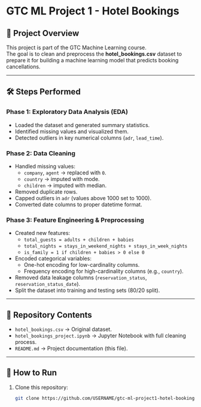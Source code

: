 # GTC ML Project 1 - Hotel Bookings

## 📌 Project Overview
This project is part of the GTC Machine Learning course.  
The goal is to clean and preprocess the **hotel_bookings.csv** dataset to prepare it for building a machine learning model that predicts booking cancellations.

---

## 🛠️ Steps Performed

### Phase 1: Exploratory Data Analysis (EDA)
- Loaded the dataset and generated summary statistics.
- Identified missing values and visualized them.
- Detected outliers in key numerical columns (`adr`, `lead_time`).

### Phase 2: Data Cleaning
- Handled missing values:
  - `company`, `agent` → replaced with `0`.
  - `country` → imputed with mode.
  - `children` → imputed with median.
- Removed duplicate rows.
- Capped outliers in `adr` (values above 1000 set to 1000).
- Converted date columns to proper datetime format.

### Phase 3: Feature Engineering & Preprocessing
- Created new features:
  - `total_guests = adults + children + babies`
  - `total_nights = stays_in_weekend_nights + stays_in_week_nights`
  - `is_family = 1 if children + babies > 0 else 0`
- Encoded categorical variables:
  - One-hot encoding for low-cardinality columns.
  - Frequency encoding for high-cardinality columns (e.g., `country`).
- Removed data leakage columns (`reservation_status`, `reservation_status_date`).
- Split the dataset into training and testing sets (80/20 split).

---

## 📂 Repository Contents
- `hotel_bookings.csv` → Original dataset.  
- `hotel_bookings_project.ipynb` → Jupyter Notebook with full cleaning process.  
- `README.md` → Project documentation (this file).  

---

## 🚀 How to Run
1. Clone this repository:
   ```bash
   git clone https://github.com/USERNAME/gtc-ml-project1-hotel-bookings.git
